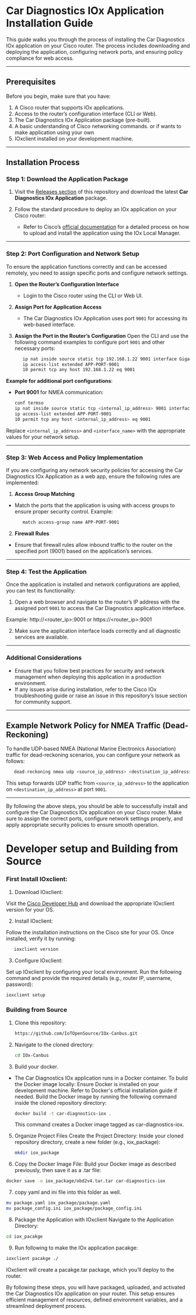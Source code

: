 # Car Diagnostics IOx Application Installation Guide

This guide walks you through the process of installing the Car Diagnostics IOx application on your Cisco router. The process includes downloading and deploying the application, configuring network ports, and ensuring policy compliance for web access.

---

## Prerequisites

Before you begin, make sure that you have:

1. A Cisco router that supports IOx applications.
2. Access to the router’s configuration interface (CLI or Web).
3. The Car Diagnostics IOx Application package (pre-built).
4. A basic understanding of Cisco networking commands.
   or
   if wants to make application using your own
6. IOxclient installed on your development machine.

---

## Installation Process

### Step 1: Download the Application Package

1. Visit the [Releases section](https://github.com/IoTOpenSource/IOx-Canbus/releases/tag/Appliacation) of this repository and download the latest **Car Diagnostics IOx Application** package.
   
2. Follow the standard procedure to deploy an IOx application on your Cisco router:
   - Refer to Cisco’s [official documentation](https://developer.cisco.com/docs/iox/#!iox/overview) for a detailed process on how to upload and install the application using the IOx Local Manager.

---

### Step 2: Port Configuration and Network Setup

To ensure the application functions correctly and can be accessed remotely, you need to assign specific ports and configure network settings.

1. **Open the Router’s Configuration Interface**
   - Login to the Cisco router using the CLI or Web UI.

2. **Assign Port for Application Access**
   - The Car Diagnostics IOx Application uses port `9001` for accessing its web-based interface.

3. **Assign the Port in the Router’s Configuration**
   Open the CLI and use the following command examples to configure port `9001` and other necessary ports:
   ```bash
      ip nat inside source static tcp 192.168.1.22 9001 interface GigabitEthernet0/0/0 9001
      ip access-list extended APP-PORT-9001
      10 permit tcp any host 192.168.1.22 eq 9001
   

**Example for additional port configurations**:
- **Port 9001** for NMEA communication:
  ```bash
  conf termso
  ip nat inside source static tcp <internal_ip_address> 9001 interface <interface_name> 9001
  ip access-list extended APP-PORT-9001
  10 permit tcp any host <internal_ip_address> eq 9001

Replace `<internal_ip_address>` and `<interface_name>` with the appropriate values for your network setup.

---

### Step 3: Web Access and Policy Implementation

If you are configuring any network security policies for accessing the Car Diagnostics IOx Application as a web app, ensure the following rules are implemented:

1. **Access Group Matching**
- Match the ports that the application is using with access groups to ensure proper security control. Example:
  ```bash
     match access-group name APP-PORT-9001


2. **Firewall Rules**
- Ensure that firewall rules allow inbound traffic to the router on the specified port (9001) based on the application’s services.

---

### Step 4: Test the Application

Once the application is installed and network configurations are applied, you can test its functionality:

1. Open a web browser and navigate to the router’s IP address with the assigned port `9001` to access the Car Diagnostics application interface.

Example:
http://<router_ip>:9001
or 
https://<router_ip>:9001


2. Make sure the application interface loads correctly and all diagnostic services are available.

---

### Additional Considerations

- Ensure that you follow best practices for security and network management when deploying this application in a production environment.
- If any issues arise during installation, refer to the Cisco IOx troubleshooting guide or raise an issue in this repository’s Issue section for community support.

---

## Example Network Policy for NMEA Traffic (Dead-Reckoning)

To handle UDP-based NMEA (National Marine Electronics Association) traffic for dead-reckoning scenarios, you can configure your network as follows:
```bash
   dead-reckoning nmea udp <source_ip_address> <destination_ip_address> 9001
```
This setup forwards UDP traffic from `<source_ip_address>` to the application on `<destination_ip_address>` at port `9001`.

---
By following the above steps, you should be able to successfully install and configure the Car Diagnostics IOx application on your Cisco router. Make sure to assign the correct ports, configure network settings properly, and apply appropriate security policies to ensure smooth operation.


# Developer setup and Building from Source


### First Install IOxclient:

1. Download IOxclient:

Visit the [Cisco Developer Hub](https://developer.cisco.com/docs/iox/) and download the appropriate IOxclient version for your OS.

2. Install IOxclient:

Follow the installation instructions on the Cisco site for your OS.
Once installed, verify it by running:
```bash
   ioxclient version
```
3. Configure IOxclient:

Set up IOxclient by configuring your local environment. Run the following command and provide the required details (e.g., router IP, username, password):
```bash
ioxclient setup
```

### Building from Source
1. Clone this repository:
   ```bash
   https://github.com/IoTOpenSource/IOx-Canbus.git

2. Navigate to the cloned directory:
   ```bash
   cd IOx-Canbus
   
3. Build your docker.
- The Car Diagnostics IOx application runs in a Docker container. To build the Docker image locally:
      Ensure Docker is installed on your development machine. Refer to Docker's official installation guide if needed.
      Build the Docker image by running the following command inside the cloned repository directory:
  ```bash
  docker build -t car-diagnostics-iox .
  ```
  This command creates a Docker image tagged as car-diagnostics-iox.


5. Organize Project Files
     Create the Project Directory:
      Inside your cloned repository directory, create a new folder (e.g., iox_package):
   ```bash
   mkdir iox_package
   ```
6. Copy the Docker Image File:
Build your Docker image as described previously, then save it as a .tar file:
```bash
docker save -o iox_package/obd2v4.tar.tar car-diagnostics-iox
```
7. copy yaml and ini file into this folder as well.
```bash
mv package.yaml iox_package/package.yaml
mv package_config.ini iox_package/package_config.ini
```
8. Package the Application with IOxclient
Navigate to the Application Directory:
```bash
cd iox_pacakge
```
9. Run following to make the IOx application pacakge:
```bash
ioxclient pacakge ./
```

IOxclient will create a pacakge.tar package, which you’ll deploy to the router.

By following these steps, you will have packaged, uploaded, and activated the Car Diagnostics IOx application on your router. This setup ensures efficient management of resources, defined environment variables, and a streamlined deployment process.

